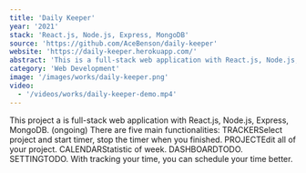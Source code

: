 ```yaml
---
title: 'Daily Keeper'
year: '2021'
stack: 'React.js, Node.js, Express, MongoDB'
source: 'https://github.com/AceBenson/daily-keeper'
website: 'https://daily-keeper.herokuapp.com/'
abstract: 'This is a full-stack web application with React.js, Node.js, Express, MongoDB. (ongoing)'
category: 'Web Development'
image: '/images/works/daily-keeper.png'
video:
  - '/videos/works/daily-keeper-demo.mp4'
---
```


<Box>
  This project a is full-stack web application with React.js, Node.js, Express, MongoDB. (ongoing)
  There are five main functionalities:
  <List m={4}>
    <ListItem><Badge mr={2}>TRACKER</Badge>Select project and start timer, stop the timer when you finished.</ListItem>
    <ListItem><Badge mr={2}>PROJECT</Badge>Edit all of your project.</ListItem>
    <ListItem><Badge mr={2}>CALENDAR</Badge>Statistic of week.</ListItem>
    <ListItem><Badge mr={2}>DASHBOARD</Badge>TODO.</ListItem>
    <ListItem><Badge mr={2}>SETTING</Badge>TODO.</ListItem>
  </List>
  With tracking your time, you can schedule your time better.
</Box>
